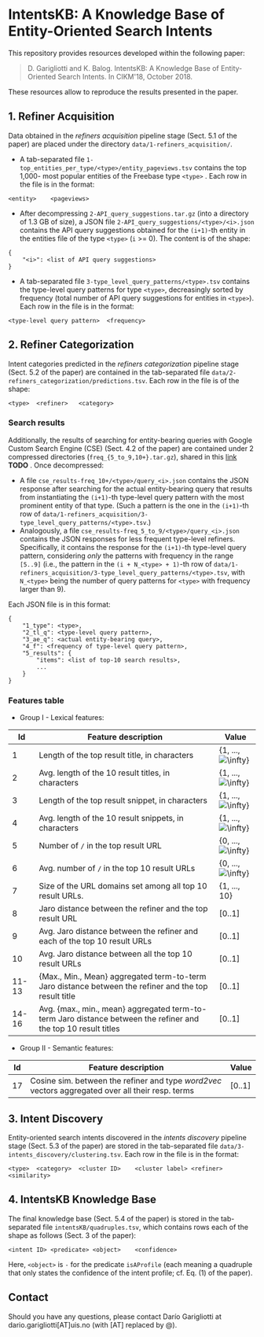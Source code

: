 # IntentsKB: A Knowledge Base of Entity-Oriented Search Intents

This repository provides resources developed within the following paper:

> D. Garigliotti and K. Balog. IntentsKB: A Knowledge Base of Entity-Oriented Search Intents. In CIKM'18, October 2018.

These resources allow to reproduce the results presented in the paper.


## 1. Refiner Acquisition

Data obtained in the *refiners acquisition* pipeline stage (Sect. 5.1 of the paper) are placed under the directory `data/1-refiners_acquisition/`. 

 - A tab-separated file `1-top_entities_per_type/<type>/entity_pageviews.tsv` contains the top 1,000- most popular entities of the Freebase type `<type>` . Each row in the file is in the format:

```
<entity>	<pageviews>
```

 - After decompressing `2-API_query_suggestions.tar.gz` (into a directory of 1.3 GB of size), a JSON file `2-API_query_suggestions/<type>/<i>.json` contains the API query suggestions obtained for the `(i+1)`-th entity in the entities file of the type `<type>` (`i` >= 0). The content is of the shape:

```
{
    "<i>": <list of API query suggestions>
}
```

 - A tab-separated file `3-type_level_query_patterns/<type>.tsv` contains the type-level query patterns for type `<type>`, decreasingly sorted by frequency (total number of API query suggestions for entities in `<type>`). Each row in the file is in the format:

```
<type-level query pattern>	<frequency>
```


## 2. Refiner Categorization

Intent categories predicted in the *refiners categorization* pipeline stage (Sect. 5.2 of the paper) are contained in the tab-separated file `data/2-refiners_categorization/predictions.tsv`. Each row in the file is of the shape: 

```
<type>	<refiner>	<category>
```

### Search results

Additionally, the results of searching for entity-bearing queries with Google Custom Search Engine (CSE) (Sect. 4.2 of the paper) are contained under 2 compressed directories (`freq_{5_to_9,10+}.tar.gz`), shared in this [link](link) **TODO** . Once decompressed:

  - A file `cse_results-freq_10+/<type>/query_<i>.json` contains the JSON response after searching for the actual entity-bearing query that results from instantiating the `(i+1)`-th type-level query pattern with the most prominent entity of that type. (Such a pattern is the one in the `(i+1)`-th row of `data/1-refiners_acquisition/3-type_level_query_patterns/<type>.tsv`.)
  - Analogously, a file `cse_results-freq_5_to_9/<type>/query_<i>.json` contains the JSON responses for less frequent type-level refiners. Specifically, it contains the response for the `(i+1)`-th type-level query pattern, considering *only* the patterns with frequency in the range `[5..9]` (i.e., the pattern in the `(i + N_<type> + 1)`-th row of `data/1-refiners_acquisition/3-type_level_query_patterns/<type>.tsv`, with `N_<type>` being the number of query patterns for `<type>` with frequency larger than 9).

Each JSON file is in this format:

```
{
    "1_type": <type>,
    "2_tl_q": <type-level query pattern>,
    "3_ae_q": <actual entity-bearing query>,
    "4_f": <frequency of type-level query pattern>,
    "5_results": {
        "items": <list of top-10 search results>,
        ...
    }
}
```

### Features table

  - Group I - Lexical features:

| Id | Feature description | Value |
| --- | --- | --- |
| 1 | Length of the top result title, in characters | {1, ..., <img src="https://latex.codecogs.com/gif.latex?\infty" title="\infty" />} |
| 2 | Avg. length of the 10 result titles, in characters | {1, ..., <img src="https://latex.codecogs.com/gif.latex?\infty" title="\infty" />} |
| 3 | Length of the top result snippet, in characters | {1, ..., <img src="https://latex.codecogs.com/gif.latex?\infty" title="\infty" />} |
| 4 | Avg. length of the 10 result snippets, in characters | {1, ..., <img src="https://latex.codecogs.com/gif.latex?\infty" title="\infty" />} |
| 5 | Number of `/` in the top result URL | {0, ..., <img src="https://latex.codecogs.com/gif.latex?\infty" title="\infty" />} |
| 6 | Avg. number of `/` in the top 10 result URLs | {0, ..., <img src="https://latex.codecogs.com/gif.latex?\infty" title="\infty" />} |
| 7 | Size of the URL domains set among all top 10 result URLs. | {1, ..., 10} |
| 8 | Jaro distance between the refiner and the top result URL | [0..1] |
| 9 | Avg. Jaro distance between the refiner and each of the top 10 result URLs | [0..1] |
| 10 | Avg. Jaro distance between all the top 10 result URLs | [0..1] |
| 11-13 | {Max., Min., Mean} aggregated term-to-term Jaro distance between the refiner and the top result title | [0..1] |
| 14-16 | Avg. {max., min., mean} aggregated term-to-term Jaro distance between the refiner and the top 10 result titles | [0..1] |


  - Group II - Semantic features:

| Id | Feature description | Value |
| --- | --- | --- |
| 17 | Cosine sim. between the refiner and type *word2vec* vectors aggregated over all their resp. terms | [0..1] |




## 3. Intent Discovery

Entity-oriented search intents discovered in the *intents discovery* pipeline stage (Sect. 5.3 of the paper) are stored in the tab-separated file `data/3-intents_discovery/clustering.tsv`. Each row in the file is in the format: 

```
<type>	<category>	<cluster ID>	<cluster label>	<refiner>	<similarity>
```


## 4. IntentsKB Knowledge Base


The final knowledge base (Sect. 5.4 of the paper) is stored in the tab-separated file `intentsKB/quadruples.tsv`, which contains rows each of the shape as follows (Sect. 3 of the paper):

```
<intent ID>	<predicate>	<object>	<confidence>
```

Here, `<object>` is `-` for the predicate `isAProfile` (each meaning a quadruple that only states the confidence of the intent profile; cf. Eq. (1) of the paper).


## Contact

Should you have any questions, please contact Darío Garigliotti at dario.garigliotti[AT]uis.no (with [AT] replaced by @).

